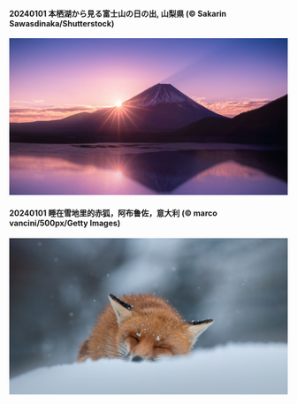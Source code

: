 #### 20240101 本栖湖から見る富士山の日の出, 山梨県 (© Sakarin Sawasdinaka/Shutterstock)

![](20240101_Sunrise_1920x1080.jpg)

#### 20240101 睡在雪地里的赤狐，阿布鲁佐，意大利 (© marco vancini/500px/Getty Images)

![](20240101_SleepingFox_1920x1080.jpg)

